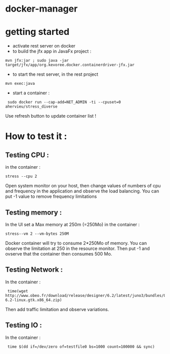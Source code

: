 docker-manager
==============
# getting started
* activate rest server on docker
* to build the jfx app in JavaFx project :
```
mvn jfx:jar ; sudo java -jar target/jfx/app/org.kevoree.docker.containerdriver-jfx.jar
```
* to start the rest server, in the rest project
```
mvn exec:java
```

* start a container :
```
 sudo docker run --cap-add=NET_ADMIN -ti --cpuset=0 ahervieu/stress_diverse
```
Use refresh button to update container list !


# How to test it :
## Testing CPU :
in the container :
```
stress --cpu 2
```
Open system monitor on your host, then change  values of numbers of cpu and frequency in the application and observe the load balancing.
You can put -1 value to remove frequency limitations

## Testing memory :
In the UI set a Max memory at 250m (=250Mo)
in the container :
```
stress--vm 2 --vm-bytes 250M
```
Docker container will try to consume 2*250Mo of memory. You can  observe the limitation at 250 in the resource monitor. Then put -1 and ovserve that the container then consumes 500 Mo.

## Testing Network :
In the container :
```
 time(wget http://www.obeo.fr/download/release/designer/6.2/latest/juno3/bundles/ObeoDesigner-6.2-linux.gtk.x86_64.zip)
```

Then add traffic limitation and observe variations.

## Testing IO :
In the container :
```
 time $(dd if=/dev/zero of=testfile0 bs=1000 count=100000 && sync)
 ```
 
 
 

